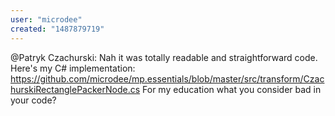 ```yaml
---
user: "microdee"
created: "1487879719"
---
```


@Patryk Czachurski: Nah it was totally readable and straightforward code. Here's my C# implementation: https://github.com/microdee/mp.essentials/blob/master/src/transform/CzachurskiRectanglePackerNode.cs
For my education what you consider bad in your code?
